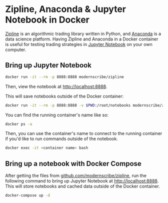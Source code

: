Zipline, Anaconda & Jupyter Notebook in Docker
================================================================================
[Zipline](http://www.zipline.io) is an algorithmic trading library written in Python, and [Anaconda](https://www.continuum.io/anaconda-overview) is a data science platform. Having Zipline and Anaconda in a Docker container is useful for testing trading strategies in [Jupyter Notebook](http://jupyter.org) on your own computer.


Bring up Jupyter Notebook
--------------------------------------------------------------------------------
```sh
docker run -it --rm -p 8888:8888 modernscribe/zipline
```

Then, view the notebook at [http://localhost:8888](http://localhost:8888).

This will save notebooks outside of the Docker container:
```sh
docker run -it --rm -p 8888:8888 -v $PWD:/root/notebooks modernscribe/zipline 
```

You can find the running container's name like so:
```sh
docker ps -a
```

Then, you can use the container's name to connect to the running container if you'd like to run commands outside of the notebook.
```sh
docker exec -it <container name> bash
```


Bring up a notebook with Docker Compose
--------------------------------------------------------------------------------
After getting the files from [github.com/modernscribe/zipline](https://github.com/modernscribe/zipline), run the following command to bring up Jupyter Notebook at [http://localhost:8888](http://localhost:8888). This will store notebooks and cached data outside of the Docker container.
```sh
docker-compose up -d
```